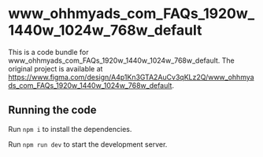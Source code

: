 
  # www_ohhmyads_com_FAQs_1920w_1440w_1024w_768w_default

  This is a code bundle for www_ohhmyads_com_FAQs_1920w_1440w_1024w_768w_default. The original project is available at https://www.figma.com/design/A4p1Kn3GTA2AuCv3qKLz2Q/www_ohhmyads_com_FAQs_1920w_1440w_1024w_768w_default.

  ## Running the code

  Run `npm i` to install the dependencies.

  Run `npm run dev` to start the development server.
  